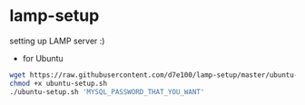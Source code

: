 # lamp-setup
setting up LAMP server :)
- for Ubuntu
```bash
wget https://raw.githubusercontent.com/d7e100/lamp-setup/master/ubuntu-setup.sh
chmod +x ubuntu-setup.sh
./ubuntu-setup.sh 'MYSQL_PASSWORD_THAT_YOU_WANT'
```
